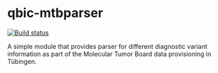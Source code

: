 # qbic-mtbparser

[![Build status](https://travis-ci.org/qbicsoftware/qbic-centraxx-mtb-wf.svg?branch=development)](https://travis-ci.org/qbicsoftware/qbic-centraxx-mtb-wf/)


A simple module that provides parser for different diagnostic variant information as part of the Molecular Tumor Board data provisioning in Tübingen.

